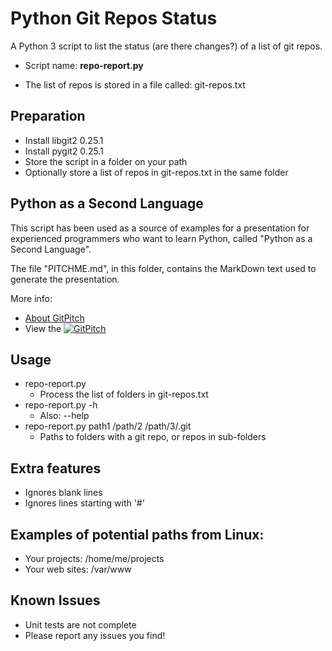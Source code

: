 # Python Git Repos Status

A Python 3 script to list the status (are there changes?) of a list of git repos.

* Script name: **repo-report.py**

* The list of repos is stored in a file called: git-repos.txt


## Preparation
* Install libgit2  0.25.1
* Install pygit2   0.25.1
* Store the script in a folder on your path
* Optionally store a list of repos in git-repos.txt in the same folder


## Python as a Second Language
This script has been used as a source of examples for a presentation 
for experienced programmers who want to learn Python,
called "Python as a Second Language".

The file "PITCHME.md", in this folder, contains the MarkDown text used
to generate the presentation.

More info:
* [About GitPitch](https://gitpitch.com/)
* View the [![GitPitch](https://gitpitch.com/assets/badge.svg)](https://gitpitch.com/rob_echlin_open_source_training/py-gitrepos-lab/master?grs=gitlab&t=sky)

## Usage
* repo-report.py
  * Process the list of folders in git-repos.txt
* repo-report.py -h
  * Also: --help
* repo-report.py path1 /path/2 /path/3/.git
  * Paths to folders with a git repo, or repos in sub-folders


## Extra features
* Ignores blank lines
* Ignores lines starting with '#'


## Examples of potential paths from Linux:
* Your projects: /home/me/projects
* Your web sites: /var/www


## Known Issues
* Unit tests are not complete
* Please report any issues you find!

